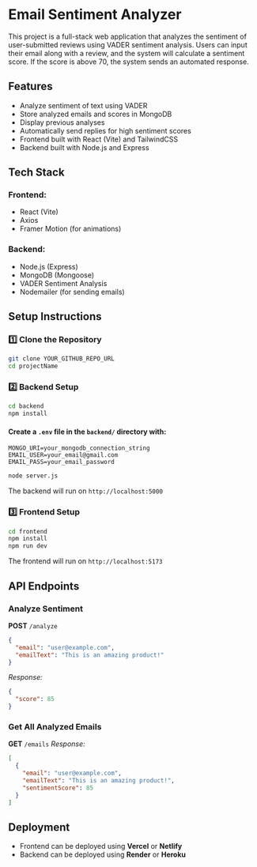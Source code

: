 # Email Sentiment Analyzer

This project is a full-stack web application that analyzes the sentiment of user-submitted reviews using VADER sentiment analysis. Users can input their email along with a review, and the system will calculate a sentiment score. If the score is above 70, the system sends an automated response.

## Features
- Analyze sentiment of text using VADER
- Store analyzed emails and scores in MongoDB
- Display previous analyses
- Automatically send replies for high sentiment scores
- Frontend built with React (Vite) and TailwindCSS
- Backend built with Node.js and Express

## Tech Stack
### Frontend:
- React (Vite)
- Axios
- Framer Motion (for animations)

### Backend:
- Node.js (Express)
- MongoDB (Mongoose)
- VADER Sentiment Analysis
- Nodemailer (for sending emails)

## Setup Instructions
### 1️⃣ Clone the Repository
```sh
git clone YOUR_GITHUB_REPO_URL
cd projectName
```

### 2️⃣ Backend Setup
```sh
cd backend
npm install
```

#### Create a `.env` file in the `backend/` directory with:
```
MONGO_URI=your_mongodb_connection_string
EMAIL_USER=your_email@gmail.com
EMAIL_PASS=your_email_password
```

```sh
node server.js
```
The backend will run on `http://localhost:5000`

### 3️⃣ Frontend Setup
```sh
cd frontend
npm install
npm run dev
```
The frontend will run on `http://localhost:5173`

## API Endpoints
### Analyze Sentiment
**POST** `/analyze`
```json
{
  "email": "user@example.com",
  "emailText": "This is an amazing product!"
}
```
_Response:_
```json
{
  "score": 85
}
```

### Get All Analyzed Emails
**GET** `/emails`
_Response:_
```json
[
  {
    "email": "user@example.com",
    "emailText": "This is an amazing product!",
    "sentimentScore": 85
  }
]
```

## Deployment
- Frontend can be deployed using **Vercel** or **Netlify**
- Backend can be deployed using **Render** or **Heroku**

